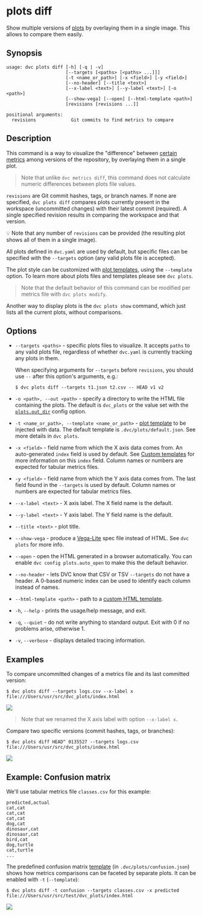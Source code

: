 # plots diff

Show multiple versions of [plots](/doc/command-reference/plots) by overlaying
them in a single image. This allows to compare them easily.

## Synopsis

```usage
usage: dvc plots diff [-h] [-q | -v]
                      [--targets [<paths> [<paths> ...]]]
                      [-t <name_or_path>] [-x <field>] [-y <field>]
                      [--no-header] [--title <text>]
                      [--x-label <text>] [--y-label <text>] [-o <path>]
                      [--show-vega] [--open] [--html-template <path>]
                      [revisions [revisions ...]]

positional arguments:
  revisions             Git commits to find metrics to compare
```

## Description

This command is a way to visualize the "difference" between [certain metrics]
among versions of the <abbr>repository</abbr>, by overlaying them in a single
plot.

> Note that unlike `dvc metrics diff`, this command does not calculate numeric
> differences between plots file values.

`revisions` are Git commit hashes, tags, or branch names. If none are specified,
`dvc plots diff` compares plots currently present in the <abbr>workspace</abbr>
(uncommitted changes) with their latest commit (required). A single specified
revision results in comparing the workspace and that version.

💡 Note that any number of `revisions` can be provided (the resulting plot shows
all of them in a single image).

All plots defined in `dvc.yaml` are used by default, but specific files can be
specified with the `--targets` option (any valid plots file is accepted).

The plot style can be customized with [plot templates], using the `--template`
option. To learn more about plots files and templates please see `dvc plots`.

> Note that the default behavior of this command can be modified per metrics
> file with `dvc plots modify`.

Another way to display plots is the `dvc plots show` command, which just lists
all the current plots, without comparisons.

[certain metrics]: /doc/user-guide/visualizing-plots#supported-plot-file-formats

[plot templates]:
  /doc/user-guide/visualizing-plots#plot-templates-data-series-only

## Options

- `--targets <paths>` - specific plots files to visualize. It accepts `paths` to
  any valid plots file, regardless of whether `dvc.yaml` is currently tracking
  any plots in them.

  When specifying arguments for `--targets` before `revisions`, you should use
  `--` after this option's arguments, e.g.:

  ```cli
  $ dvc plots diff --targets t1.json t2.csv -- HEAD v1 v2
  ```

- `-o <path>, --out <path>` - specify a directory to write the HTML file
  containing the plots. The default is `dvc_plots` or the value set with the
  [`plots.out_dir`](/doc/command-reference/config#plots) config option.

- `-t <name_or_path>, --template <name_or_path>` -
  [plot template](/doc/user-guide/visualizing-plots#plot-templates-data-series-only)
  to be injected with data. The default template is `.dvc/plots/default.json`.
  See more details in `dvc plots`.

- `-x <field>` - field name from which the X axis data comes from. An
  auto-generated `index` field is used by default. See
  [Custom templates](/doc/command-reference/plots/templates) for more
  information on this `index` field. Column names or numbers are expected for
  tabular metrics files.

- `-y <field>` - field name from which the Y axis data comes from. The last
  field found in the `--targets` is used by default. Column names or numbers are
  expected for tabular metrics files.

- `--x-label <text>` - X axis label. The X field name is the default.

- `--y-label <text>` - Y axis label. The Y field name is the default.

- `--title <text>` - plot title.

- `--show-vega` - produce a [Vega-Lite](https://vega.github.io/vega-lite/) spec
  file instead of HTML. See `dvc plots` for more info.

- `--open` - open the HTML generated in a browser automatically. You can enable
  `dvc config plots.auto_open` to make this the default behavior.

- `--no-header` - lets DVC know that CSV or TSV `--targets` do not have a
  header. A 0-based numeric index can be used to identify each column instead of
  names.

- `--html-template <path>` - path to a
  [custom HTML template](/doc/command-reference/plots/show#custom-html-templates).

- `-h`, `--help` - prints the usage/help message, and exit.

- `-q`, `--quiet` - do not write anything to standard output. Exit with 0 if no
  problems arise, otherwise 1.

- `-v`, `--verbose` - displays detailed tracing information.

## Examples

To compare uncommitted changes of a metrics file and its last committed version:

```cli
$ dvc plots diff --targets logs.csv --x-label x
file:///Users/usr/src/dvc_plots/index.html
```

![](/img/plots_auc.svg)

> Note that we renamed the X axis label with option `--x-label x`.

Compare two specific versions (commit hashes, tags, or branches):

```cli
$ dvc plots diff HEAD^ 0135527 --targets logs.csv
file:///Users/usr/src/dvc_plots/index.html
```

![](/img/plots_diff_two_revs.svg)

## Example: Confusion matrix

We'll use tabular metrics file `classes.csv` for this example:

```
predicted,actual
cat,cat
cat,cat
cat,cat
dog,cat
dinosaur,cat
dinosaur,cat
bird,cat
dog,turtle
cat,turtle
...
```

The predefined confusion matrix
[template](/doc/user-guide/visualizing-plots#plot-templates-data-series-only)
(in `.dvc/plots/confusion.json`) shows how metrics comparisons can be faceted by
separate plots. It can be enabled with `-t` (`--template`):

```cli
$ dvc plots diff -t confusion --targets classes.csv -x predicted
file:///Users/usr/src/test/dvc_plots/index.html
```

![](/img/plots_diff_confusion.svg)
